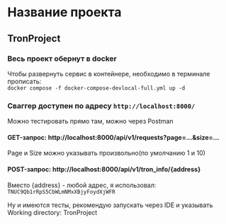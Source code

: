 # Название проекта
## TronProject

### Весь проект обернут в docker
Чтобы развернуть сервис в контейнере, необходимо в терминале прописать:
</br>`docker compose -f docker-compose-devlocal-full.yml up -d`

### Сваггер доступен по адресу `http://localhost:8000/`
Можно тестировать прямо там, можно через Postman
#### GET-запрос: http://localhost:8000/api/v1/requests?page=...&size=...
Page и Size можно указывать произвольно(по умолчанию 1 и 10)

#### POST-запрос: http://localhost:8000/api/v1/tron_info/{address}
Вместо {address} - любой адрес, я использовал: `TNUC9Qb1rRpS5CbWLmNMxXBjyFoydXjWFR`

Ну и имеются тесты, рекомендую запускать через IDE и указывать Working directory: TronProject
